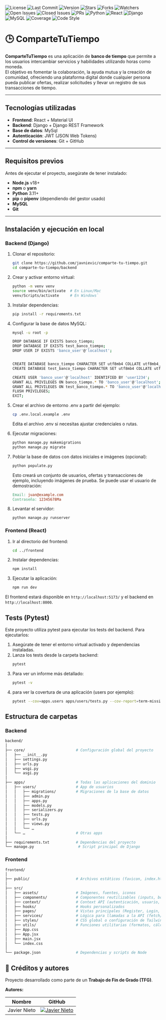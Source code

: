 ![License](https://img.shields.io/github/license/javnievic/comparte-tu-tiempo) 
![Last Commit](https://img.shields.io/github/last-commit/javnievic/comparte-tu-tiempo) 
![Version](https://img.shields.io/badge/version-1.0.0-blue) 
![Stars](https://img.shields.io/github/stars/javnievic/comparte-tu-tiempo?style=social) 
![Forks](https://img.shields.io/github/forks/javnievic/comparte-tu-tiempo?style=social) 
![Watchers](https://img.shields.io/github/watchers/javnievic/comparte-tu-tiempo?style=social) 
![Open Issues](https://img.shields.io/github/issues/javnievic/comparte-tu-tiempo) 
![Closed Issues](https://img.shields.io/github/issues-closed/javnievic/comparte-tu-tiempo) 
![PRs](https://img.shields.io/github/issues-pr/javnievic/comparte-tu-tiempo) 
![Python](https://img.shields.io/badge/python-3.11-blue) 
![React](https://img.shields.io/badge/react-18.2.0-blue?logo=react) 
![Django](https://img.shields.io/badge/django-4.3-green?logo=django) 
![MySQL](https://img.shields.io/badge/mysql-8.0-blue?logo=mysql) 
![Coverage](https://img.shields.io/codecov/c/github/javnievic/comparte-tu-tiempo) 
![Code Style](https://img.shields.io/badge/code%20style-prettier-ff69b4)

# 🕒 ComparteTuTiempo

**ComparteTuTiempo** es una aplicación de **banco de tiempo** que permite a los usuarios intercambiar servicios y habilidades utilizando horas como moneda.  
El objetivo es fomentar la colaboración, la ayuda mutua y la creación de comunidad, ofreciendo una plataforma digital donde cualquier persona pueda publicar ofertas, realizar solicitudes y llevar un registro de sus transacciones de tiempo.

---

##  Tecnologías utilizadas

- **Frontend**: React + Material UI  
- **Backend**: Django + Django REST Framework  
- **Base de datos**: MySql
- **Autenticación**: JWT (JSON Web Tokens)   
- **Control de versiones**: Git + GitHub  

---

##  Requisitos previos

Antes de ejecutar el proyecto, asegúrate de tener instalado:

- **Node.js** v18+  
- **npm** o **yarn**  
- **Python** 3.11+  
- **pip** o **pipenv** (dependiendo del gestor usado)  
- **MySQL** 
- **Git**

---

##  Instalación y ejecución en local

### Backend (Django)

1. Clonar el repositorio:  
   ```bash
   git clone https://github.com/javnievic/comparte-tu-tiempo.git
   cd comparte-tu-tiempo/backend
   ```
2.  Crear y activar entorno virtual:
    ```bash
    python -m venv venv
    source venv/bin/activate  # En Linux/Mac
    venv/Scripts/activate     # En Windows`
    ```

3.  Instalar dependencias:
    ```bash
    pip install -r requirements.txt
    ```

4. Configurar la base de datos MySQL:
    ```bash
    mysql -u root -p

    DROP DATABASE IF EXISTS banco_tiempo;
    DROP DATABASE IF EXISTS test_banco_tiempo;
    DROP USER IF EXISTS 'banco_user'@'localhost';


    CREATE DATABASE banco_tiempo CHARACTER SET utf8mb4 COLLATE utf8mb4_general_ci;
    CREATE DATABASE test_banco_tiempo CHARACTER SET utf8mb4 COLLATE utf8mb4_general_ci;

    CREATE USER 'banco_user'@'localhost' IDENTIFIED BY 'user1234';
    GRANT ALL PRIVILEGES ON banco_tiempo.* TO 'banco_user'@'localhost';
    GRANT ALL PRIVILEGES ON test_banco_tiempo.* TO 'banco_user'@'localhost';
    FLUSH PRIVILEGES;
    EXIT;
    ```
6.  Crear el archivo de entorno .env a partir del ejemplo:
    ```bash
    cp .env.local.example .env
    ```
    Edita el archivo .env si necesitas ajustar credenciales o rutas.


5.  Ejecutar migraciones:
    ```bash
    python manage.py makemigrations
    python manage.py migrate
    ```

6. Poblar la base de datos con datos iniciales e imágenes (opcional):
    ```bash
    python populate.py
    ```
    Esto creará un conjunto de usuarios, ofertas y transacciones de ejemplo, incluyendo imágenes de prueba. Se puede usar el usuario de demostración:
    ```makefile
    Email: juan@example.com
    Contraseña: 12345678Ma
    ```

7. Levantar el servidor:
    ```bash
    python manage.py runserver
    ```
    

### Frontend (React)

1.  Ir al directorio del frontend:
    ```bash
    cd ../frontend
    ```
2.  Instalar dependencias:
    ```bash
    npm install
    ```
3.  Ejecutar la aplicación:
    ```bash
    npm run dev
    ```

El frontend estará disponible en `http://localhost:5173/` y el backend en `http://localhost:8000`.

## Tests (Pytest)
Este proyecto utiliza pytest para ejecutar los tests del backend.
Para ejecutarlos:

1. Asegúrate de tener el entorno virtual activado y dependencias instaladas.
2. Lanza los tests desde la carpeta backend:
    ```bash
    pytest
    ```
3. Para ver un informe más detallado:
    ```bash
    pytest -v
    ```
4. para ver la covertura de una aplicación (users por ejemplo): 
    ```bash
    pytest --cov=apps.users apps/users/tests.py --cov-report=term-missing
    ```


## Estructura de carpetas
### Backend
  ```bash
  backend/
  │
  ├── core/                       # Configuración global del proyecto
  │   ├── __init__.py
  │   ├── settings.py
  │   ├── urls.py
  │   ├── wsgi.py
  │   └── asgi.py
  │
  ├── apps/                       # Todas las aplicaciones del dominio
  │   ├── users/                  # App de usuarios
  │   │   ├── migrations/         # Migraciones de la base de datos
  │   │   ├── admin.py
  │   │   ├── apps.py
  │   │   ├── models.py
  │   │   ├── serializers.py
  │   │   ├── tests.py
  │   │   ├── urls.py
  │   │   ├── views.py
  │   │   └── …
  │   └── …                       # Otras apps
  │
  ├── requirements.txt            # Dependencias del proyecto
  └── manage.py                    # Script principal de Django
  ```
  ### Frontend
  ```bash
  frontend/
  │
  ├── public/                     # Archivos estáticos (favicon, index.html)
  │
  ├── src/
  │   ├── assets/                 # Imágenes, fuentes, iconos
  │   ├── components/             # Componentes reutilizables (inputs, botones, tarjetas, etc.)
  │   ├── context/                # Context API (autenticación, usuario, UI, etc.)
  │   ├── hooks/                  # Hooks personalizados
  │   ├── pages/                  # Vistas principales (Register, Login, Home, Perfil, etc.)
  │   ├── services/               # Lógica para llamadas a la API (fetch/axios)
  │   ├── styles/                 # CSS global o configuración de Tailwind
  │   ├── utils/                  # Funciones utilitarias (formatos, cálculos, validaciones)
  │   ├── App.css                 
  │   ├── App.jsx                 
  │   ├── main.jsx                
  │   └── index.css               
  │
  └── package.json                # Dependencias y scripts de Node
  ```


## 👥 Créditos y autores

Proyecto desarrollado como parte de un **Trabajo de Fin de Grado (TFG)**.

**Autores:**

| Nombre | GitHub |
|--------|--------|
| Javier Nieto | [![Javier Nieto](https://img.shields.io/badge/-Javier%20Nieto-000?style=flat&logo=github&logoColor=white)](https://github.com/javnievic) |




